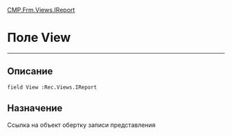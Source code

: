 ﻿---
Link: CMP.Frm.Views.IReport.@View
---

<!---  Навигация
[Имя проекта](#) :
-->
[CMP.Frm.Views.IReport](Default)

# Поле View
---

## Описание

    field View :Rec.Views.IReport

<!--
## Аргументы{#Args}

### Аргумент1

Описание аргумента 1
-->

## Назначение

Ссылка на объект обертку записи представления

<!--
## Пример

    View...
-->

